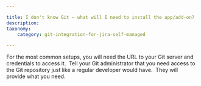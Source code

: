 ```yaml
---

title: I don't know Git — what will I need to install the app/add-on?
description:
taxonomy:
    category: git-integration-for-jira-self-managed

---
```


For the most common setups, you will need the URL to your Git server and credentials to access it.  Tell your Git administrator that you need access to the Git repository just like a regular developer would have.  They will provide what you need.
